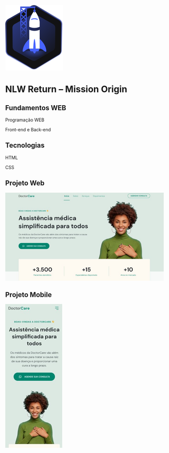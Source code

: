 <img src="./assets/logo-origin-nlw.svg" alt="logo rocketSeat origin">

<h1>NLW Return – Mission Origin</h1>

  <h2>Fundamentos WEB</h2>
    <p>Programação WEB</p>
    <p>Front-end e Back-end</p>
    
  <h2>Tecnologias</h2>
   <p>HTML</p>
   <p>CSS</p>  

  <h2>Projeto Web</h2>
<img src="./assets/CapturaWeb.jpg">
      
  <h2>Projeto Mobile</h2>
<img src="./assets/CapturaMobi.jpg">    
